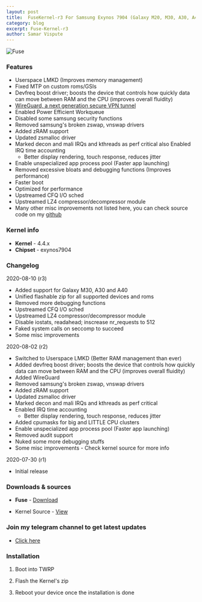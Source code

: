 ```yaml
---
layout: post
title:  FuseKernel-r3 For Samsung Exynos 7904 (Galaxy M20, M30, A30, A40)
category: blog
excerpt: Fuse-Kernel-r3
author: Samar Vispute
---
```


![Fuse](https://2.bp.blogspot.com/-S6utd9l5MWs/WakT7Iy6goI/AAAAAAAAFFY/3EUkZJsHDAMVud1QI8BlRS-UC9s7Ce8nQCLcBGAs/s640/fuse-asheville-logo-design.png)

### Features
* Userspace LMKD (Improves memory management)
* Fixed MTP on custom roms/GSIs
* Devfreq boost driver; boosts the device that controls how quickly data can move between RAM and the CPU (improves overall fluidity)
* [WireGuard, a next generation secure VPN tunnel](https://forum.xda-developers.com/android/development/wireguard-rom-integration-t3711635)
* Enabled Power Efficient Workqueue
* Disabled some samsung security functions
* Removed samsung's broken zswap, vnswap drivers
* Added zRAM support
* Updated zsmalloc driver
* Marked decon and mali IRQs and kthreads as perf critical also Enabled IRQ time accounting
  - Better display rendering, touch response, reduces jitter
* Enable unspecialized app process pool (Faster app launching)
* Removed excessive bloats and debugging functions (Improves performance)
* Faster boot
* Optimized for performance
* Upstreamed CFQ I/O sched
* Upstreamed LZ4 compressor/decompressor module
* Many other misc improvements not listed here, you can check source code on my [github](https://github.com/SamarV-121/android_kernel_samsung_m20lte/commits/fuse)

### Kernel info
* **Kernel** - 4.4.x
* **Chipset** - exynos7904

### Changelog
2020-08-10 (r3)
* Added support for Galaxy M30, A30 and A40 
* Unified flashable zip for all supported devices and roms
* Removed more debugging functions
* Upstreamed CFQ I/O sched
* Upstreamed LZ4 compressor/decompressor module
* Disable iostats, readahead; inscrease nr_requests to 512
* Faked system calls on seccomp to succeed
* Some misc improvements

2020-08-02 (r2)
* Switched to Userspace LMKD (Better RAM management than ever)
* Added devfreq boost driver; boosts the device that controls how quickly data can move between RAM and the CPU (improves overall fluidity)
* Added WireGuard
* Removed samsung's broken zswap, vnswap drivers
* Added zRAM support
* Updated zsmalloc driver
* Marked decon and mali IRQs and kthreads as perf critical 
* Enabled IRQ time accounting
  - Better display rendering, touch response, reduces jitter
* Added cpumasks for big and LITTLE CPU clusters 
* Enable unspecialized app process pool (Faster app launching)
* Removed audit support
* Nuked some more debugging stuffs
* Some misc improvements - Check kernel source for more info

2020-07-30 (r1)
* Initial release 

### Downloads & sources
* **Fuse** - [Download](https://github.com/SamarV-121/android_kernel_samsung_universal7904/releases/download/r3/FuseKernel-r3-20200811-14-universal7904.zip)

* Kernel Source - [View](https://github.com/SamarV-121/android_kernel_samsung_universal7904)

### Join my telegram channel to get latest updates
* [Click here](https://t.me/SamarV_121_P)

### Installation
1) Boot into TWRP

2) Flash the Kernel's zip

3) Reboot your device once the installation is done
